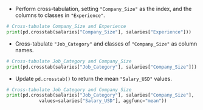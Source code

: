 - Perform cross-tabulation, setting `"Company_Size"` as the index, and the columns to classes in `"Experience"`.
```Python
# Cross-tabulate Company_Size and Experience
print(pd.crosstab(salaries["Company_Size"], salaries["Experience"]))
```
- Cross-tabulate `"Job_Category"` and classes of `"Company_Size"` as column names.
```Python
# Cross-tabulate Job_Category and Company_Size
print(pd.crosstab(salaries["Job_Category"], salaries["Company_Size"]))
```
- Update `pd.crosstab()` to return the mean `"Salary_USD"` values.
```Python
# Cross-tabulate Job_Category and Company_Size
print(pd.crosstab(salaries["Job_Category"], salaries["Company_Size"],
            values=salaries["Salary_USD"], aggfunc="mean"))
```

